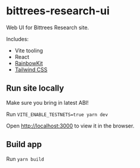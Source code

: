 # bittrees-research-ui

Web UI for Bittrees Research site.

Includes:

- Vite tooling
- React
- [RainbowKit](https://www.rainbowkit.com/)
- [Tailwind CSS](https://tailwindcss.com/)

## Run site locally

Make sure you bring in latest ABI!

Run `VITE_ENABLE_TESTNETS=true yarn dev`

Open [http://localhost:3000](http://localhost:3000) to view it in the browser.

## Build app

Run `yarn build`
